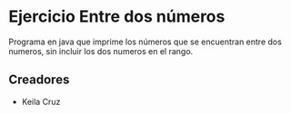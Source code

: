 # Ejercicio Entre dos números

Programa en java que imprime los números que se encuentran entre dos numeros, sin incluir los dos numeros en el rango.

## Creadores
+ Keila Cruz
